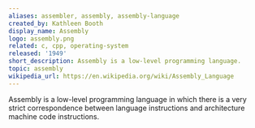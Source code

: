 ```yaml
---
aliases: assembler, assembly, assembly-language
created_by: Kathleen Booth
display_name: Assembly
logo: assembly.png
related: c, cpp, operating-system
released: '1949'
short_description: Assembly is a low-level programming language.
topic: assembly
wikipedia_url: https://en.wikipedia.org/wiki/Assembly_Language
---
```

Assembly is a low-level programming language in which there is a very strict correspondence between language instructions and architecture machine code instructions.
